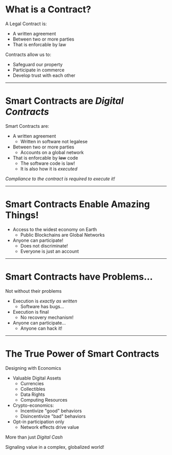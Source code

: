 # What is a Contract?

A Legal Contract is:
* A written agreement
* Between two or more parties
* That is enforcable by law

Contracts allow us to:
* Safeguard our property
* Participate in commerce
* Develop trust with each other

---

# Smart Contracts are *Digital Contracts*

Smart Contracts are:
* A written agreement
    * Written in software not legalese
* Between two or more parties
    * Accounts on a global network
* That is enforcable by ~~law~~ code
    * The software code is law!
    * It is also how it is *executed*

*Compliance to the contract is required to execute it!*

---

# Smart Contracts Enable Amazing Things!
* Access to the widest economy on Earth
    * Public Blockchains are Global Networks
* Anyone can participate!
    * Does not discriminate!
    * Everyone is just an account

---

# Smart Contracts have Problems...

Not without their problems
* Execution is *exactly as written*
    * Software has bugs...
* Execution is final
    * No recovery mechanism!
* Anyone can participate...
    * Anyone can hack it!

---

# The True Power of Smart Contracts

Designing with Economics
* Valuable Digital Assets
    * Currencies
    * Collectibles
    * Data Rights
    * Computing Resources
* Crypto-economics:
    * Incentivize "good" behaviors
    * Disincentivize "bad" behaviors
* Opt-in participation only
    * Network effects drive value

More than just *Digital Cash*

Signaling value in a complex, globalized world!
